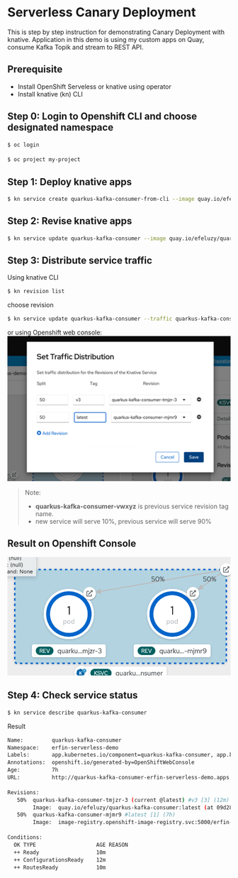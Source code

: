 # Serverless Canary Deployment

This is step by step instruction for demonstrating Canary Deployment with knative. 
Application in this demo is using my custom apps on Quay, consume Kafka Topik and stream to REST API.

## Prerequisite
- Install OpenShift Serveless or knative using operator
- Install knative (kn) CLI

## Step 0: Login to Openshift CLI and choose designated namespace
```bash
$ oc login

$ oc project my-project
```
## Step 1: Deploy knative apps
```bash
$ kn service create quarkus-kafka-consumer-from-cli --image quay.io/efeluzy/quarkus-kafka-consumer:v3
```

## Step 2: Revise knative apps
```bash
$ kn service update quarkus-kafka-consumer --image quay.io/efeluzy/quarkus-kafka-consumer:latest
```

## Step 3: Distribute service traffic
Using knative CLI
```bash
$ kn revision list
```
choose revision
```bash
$ kn service update quarkus-kafka-consumer --traffic quarkus-kafka-consumer-abcd=10 --traffic quarkus-kafka-consumer-vwxyz=90
```
or using Openshift web console:
![ocp web console](https://github.com/erfinfeluzy/ocp4-notes/blob/master/screenshot/serverless-ocp-traffic-distribution.png?raw=true)
> Note: 
> - **quarkus-kafka-consumer-vwxyz** is previous service revision tag name.
> - new service will serve 10%, previous service will serve 90%

## Result on Openshift Console
![ocp web console](https://github.com/erfinfeluzy/ocp4-notes/blob/master/screenshot/serverless-canary-result.png?raw=true)

## Step 4: Check service status
```bash
$ kn service describe quarkus-kafka-consumer
```
Result
```bash
Name:         quarkus-kafka-consumer
Namespace:    erfin-serverless-demo
Labels:       app.kubernetes.io/component=quarkus-kafka-consumer, app.kubernetes.io/instance=quarkus-k ...
Annotations:  openshift.io/generated-by=OpenShiftWebConsole
Age:          7h
URL:          http://quarkus-kafka-consumer-erfin-serverless-demo.apps.erfin-cluster.sandbox1459.opentlc.com

Revisions:
   50%  quarkus-kafka-consumer-tmjzr-3 (current @latest) #v3 [3] (12m)
        Image:  quay.io/efeluzy/quarkus-kafka-consumer:latest (at 09d28f)
   50%  quarkus-kafka-consumer-mjmr9 #latest [1] (7h)
        Image:  image-registry.openshift-image-registry.svc:5000/erfin-serverless-demo/quarkus-kafka-consumer:v3 (at 09d28f)

Conditions:
  OK TYPE                   AGE REASON
  ++ Ready                  10m
  ++ ConfigurationsReady    12m
  ++ RoutesReady            10m
  ```
